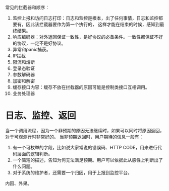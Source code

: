 常见的拦截器和顺序：
1. 监控上报和访问日志打印：日志和监控是根本，出了任何事情，日志和监控都要有，因此该拦截器要作为第一个执行的，
这样才能在结束的时候，感知到最终结果。
3. 响应编码器：对外返回保证一致性，是好协议的必备条件。一致性都保证不好的协议，一定不是好协议。
2. 异常和panic捕获。
2. IP拦截
6. 限流和熔断
5. 登录态验证
2. 参数解码器
3. 加密和解密
7. 缓存接口内容：缓存不放在拦截器的原因可能是控制类接口互相调用。
4. 业务处理器


# 日志、监控、返回
当一个调用流程，因为一个非预期的原因无法继续时，如果可以同时将原因返回，对于可观测行时非常好的。
当非预期返回时，用户期待的信息一般有：
1. 有一个可枚举的字段，比如说大家常说的错误码、HTTP CODE，用来进行代码层面的逻辑判断。
2. 一个简短的描述，告知为何无法满足预期。用户可以依据此从感性上判断出了什么问题。
3. 对于系统的维护者，还需要一个归因，用于上报到监控平台。

内因、外果。
